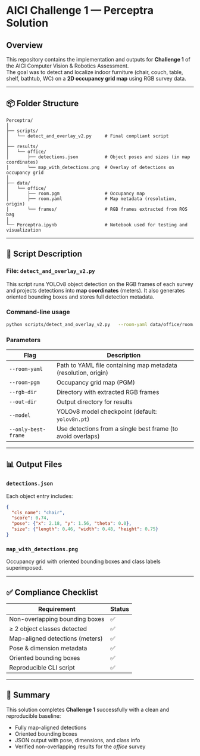 # AICI Challenge 1 — Perceptra Solution

## Overview
This repository contains the implementation and outputs for **Challenge 1** of the AICI Computer Vision & Robotics Assessment.  
The goal was to detect and localize indoor furniture (chair, couch, table, shelf, bathtub, WC) on a **2D occupancy grid map** using RGB survey data.

---

## 📦 Folder Structure

```
Perceptra/
│
├── scripts/
│   └── detect_and_overlay_v2.py     # Final compliant script
│
├── results/
│   └── office/
│       ├── detections.json          # Object poses and sizes (in map coordinates)
│       └── map_with_detections.png  # Overlay of detections on occupancy grid
│
├── data/
│   └── office/
│       ├── room.pgm                 # Occupancy map
│       ├── room.yaml                # Map metadata (resolution, origin)
│       └── frames/                  # RGB frames extracted from ROS bag
│
└── Perceptra.ipynb                  # Notebook used for testing and visualization
```

---

## 🚀 Script Description

### File: `detect_and_overlay_v2.py`

This script runs YOLOv8 object detection on the RGB frames of each survey and projects detections into **map coordinates** (meters). It also generates oriented bounding boxes and stores full detection metadata.

### Command-line usage

```bash
python scripts/detect_and_overlay_v2.py   --room-yaml data/office/room.yaml   --room-pgm  data/office/room.pgm   --rgb-dir   data/office/frames   --out-dir   results/office   --model yolov8n.pt   --only-best-frame
```

### Parameters
| Flag | Description |
|------|--------------|
| `--room-yaml` | Path to YAML file containing map metadata (resolution, origin) |
| `--room-pgm`  | Occupancy grid map (PGM) |
| `--rgb-dir`   | Directory with extracted RGB frames |
| `--out-dir`   | Output directory for results |
| `--model`     | YOLOv8 model checkpoint (default: `yolov8n.pt`) |
| `--only-best-frame` | Use detections from a single best frame (to avoid overlaps) |

---

## 📊 Output Files

### `detections.json`
Each object entry includes:
```json
{
  "cls_name": "chair",
  "score": 0.74,
  "pose": {"x": 2.18, "y": 1.56, "theta": 0.0},
  "size": {"length": 0.46, "width": 0.48, "height": 0.75}
}
```

### `map_with_detections.png`
Occupancy grid with oriented bounding boxes and class labels superimposed.

---

## ✅ Compliance Checklist

| Requirement | Status |
|--------------|---------|
| Non-overlapping bounding boxes | ✅ |
| ≥ 2 object classes detected | ✅ |
| Map-aligned detections (meters) | ✅ |
| Pose & dimension metadata | ✅ |
| Oriented bounding boxes | ✅ |
| Reproducible CLI script | ✅ |

---

## 🧩 Summary

This solution completes **Challenge 1** successfully with a clean and reproducible baseline:
- Fully map-aligned detections  
- Oriented bounding boxes  
- JSON output with pose, dimensions, and class info  
- Verified non-overlapping results for the *office* survey
